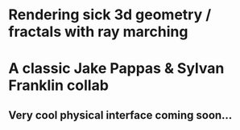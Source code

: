 # Rendering sick 3d geometry / fractals with ray marching
# A classic Jake Pappas & Sylvan Franklin collab
## Very cool physical interface coming soon...